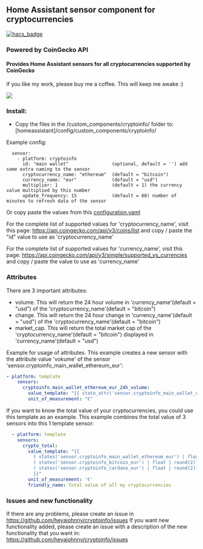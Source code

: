 ## Home Assistant sensor component for cryptocurrencies
[![hacs_badge](https://img.shields.io/badge/HACS-Default-orange.svg)](https://github.com/custom-components/hacs)
### Powered by CoinGecko API

#### Provides Home Assistant sensors for all cryptocurrencies supported by CoinGecko

If you like my work, please buy me a coffee. This will keep me awake :)

<a href="https://www.buymeacoffee.com/1v3ckWD" target="_blank"><img src="https://www.buymeacoffee.com/assets/img/custom_images/orange_img.png"></a>

### Install:
- Copy the files in the /custom_components/cryptoinfo/ folder to: [homeassistant]/config/custom_components/cryptoinfo/

Example config:
```Configuration.yaml:
  sensor:
    - platform: cryptoinfo
      id: "main wallet"                (optional, default = '') add some extra naming to the sensor
      cryptocurrency_name: "ethereum"  (default = "bitcoin")
      currency_name: "eur"             (default = "usd")
      multiplier: 1                    (default = 1) the currency value multiplied by this number
      update_frequency: 15             (default = 60) number of minutes to refresh data of the sensor
```
Or copy paste the values from this [configuration.yaml](https://github.com/heyajohnny/cryptoinfo/blob/master/example/configuration.yaml)

For the complete list of supported values for 'cryptocurrency_name', visit this page:
https://api.coingecko.com/api/v3/coins/list and copy / paste the "id" value to use as 'cryptocurrency_name'

For the complete list of supported values for 'currency_name', visit this page:
https://api.coingecko.com/api/v3/simple/supported_vs_currencies and copy / paste the value to use as 'currency_name'

### Attributes
There are 3 important attributes:
- volume.       This will return the 24 hour volume in 'currency_name'(default = "usd") of the 'cryptocurrency_name'(default = "bitcoin")
- change.       This will return the 24 hour change in 'currency_name'(default = "usd") of the 'cryptocurrency_name'(default = "bitcoin")
- market_cap.   This will return the total market cap of the 'cryptocurrency_name'(default = "bitcoin") displayed in 'currency_name'(default = "usd")

Example for usage of attributes.
This example creates a new sensor with the attribute value 'vokume' of the sensor 'sensor.cryptoinfo_main_wallet_ethereum_eur':
```yaml
- platform: template
    sensors:
      cryptoinfo_main_wallet_ethereum_eur_24h_volume:
        value_template: "{{ state_attr('sensor.cryptoinfo_main_wallet_ethereum_eur', 'volume') | round(0) }}"
        unit_of_measurement: "€"
```


If you want to know the total value of your cryptocurrencies, you could use this template as an example.
This example combines the total value of 3 sensors into this 1 template sensor:
```yaml
  - platform: template
    sensors:
      crypto_total:
        value_template: "{{
          ( states('sensor.cryptoinfo_main_wallet_ethereum_eur') | float | round(2)) +
          ( states('sensor.cryptoinfo_bitcoin_eur') | float | round(2)) +
          ( states('sensor.cryptoinfo_cardano_eur') | float | round(2))
          }}"
        unit_of_measurement: '€'
        friendly_name: Total value of all my cryptocurrencies
```

### Issues and new functionality
If there are any problems, please create an issue in https://github.com/heyajohnny/cryptoinfo/issues
If you want new functionality added, please create an issue with a description of the new functionality that you want in: https://github.com/heyajohnny/cryptoinfo/issues


